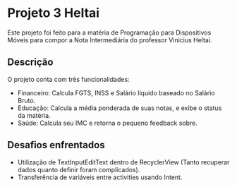 # Projeto 3 Heltai

Este projeto foi feito para a matéria de Programação para Dispositivos Móveis para compor a Nota Intermediária do professor Vinicius Heltai.
## Descrição

O projeto conta com três funcionalidades:
 
- Financeiro: Calcula FGTS, INSS e Salário líquido baseado no Salário Bruto.
- Educação: Calcula a média ponderada de suas notas, e exibe o status da matéria.
- Saúde: Calcula seu IMC e retorna o pequeno feedback sobre.

## Desafios enfrentados
- Utilização de TextInputEditText dentro de RecyclerView (Tanto recuperar dados quanto definir foram complicados).
- Transferência de variáveis entre activities usando Intent.
